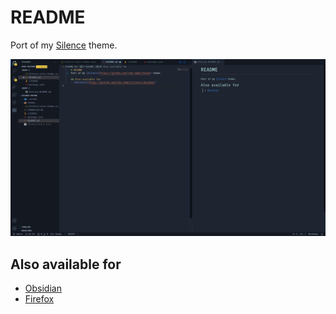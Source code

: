 # README
Port of my [Silence](https://github.com/luke-rmaki/brand) theme.

![](./Screenshot.png)

## Also available for
- [Obsidian](https://github.com/luke-rmaki/silence-obsidian)
- [Firefox](https://github.com/luke-rmaki/silence-firefox)
